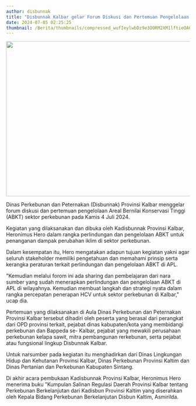 ```yaml
---
author: disbunnak
title: "Disbunnak Kalbar gelar Forum Diskusi dan Pertemuan Pengelolaan ABKT Sektor Perkebunan"
date: 2024-07-05 02:25:25
thumbnail: /Berita/thumbnails/compressed_wufIeylwbDz9e3OORM2XM1lftieOACODuJP5gzqE.jpg
---
```

<p><img src="/images/56ytpiMwFnmGHQJwuoJf.jpg" width="800" height="424" alt="" /></p>
<p>Dinas Perkebunan dan Peternakan (Disbunnak) Provinsi Kalbar menggelar forum diskusi dan pertemuan pengelolaan Areal Bernilai Konservasi Tinggi (ABKT) sektor perkebunan pada Kamis 4 Juli 2024.</p>
<p>Kegiatan yang dilaksanakan dan dibuka oleh Kadisbunnak Provinsi Kalbar, Heronimus Hero dalam rangka perlindungan dan pengelolaan ABKT untuk penanganan dampak perubahan iklim di sektor perkebunan.</p>
<p>Dalam kesempatan itu, Hero mengatakan adapun tujuan kegiatan yakni agar seluruh stakeholder memiliki pengetahuan dan memahami prinsip serta kerangka peraturan terkait perlindungan dan pengelolaan ABKT di APL.</p>
<p>"Kemudian melalui forom ini ada sharing dan pembelajaran dari nara sumber yang sudah menerapkan perlindungan dan pengelolaan ABKT di APL di wilayahnya. Kemudian membuat langkah dan strategi nyata dalam rangka percepatan penerapan HCV untuk sektor perkebunan di Kalbar," ucap dia.</p>
<p>Pertemuan yang dilaksanakan di Aula Dinas Perkebunan dan Peternakan Provinsi Kalbar tersebut dihadiri oleh peserta yang berasal dari perangkat dari OPD provinsi terkait, pejabat dinas kabupaten/kota yang membidangi perkebunan dan Bappeda se- Kalbar, pejabat yang mewakili perusahaan perkebunan kelapa sawit, mitra pembangunan rerkebunan, serta pejabat atau fungsional lingkup Disbunnak Kalbar.</p>
<p>Untuk narsumber pada kegiatan itu menghadirkan dari Dinas Lingkungan Hidup dan Kehutanan Provinsi Kalbar, Dinas Perkebunan Provinsi Kaltim dan Dinas Pertanian dan Perkebunan Kabupaten Sintang.</p>
<p>Di akhir acara pembukaan Kadisbunnak Provinsi Kalbar, Heronimus Hero menerima buku &rdquo;Kumpulan Salinan Regulasi Daerah Provinsi Kalbar tentang Perkebunan Berkelanjutan dari Kadisbun Provinsi Kaltim yang diserahkan oleh Kepala Bidang Perkebunan Berkelanjutan Disbun Kaltim, Asmirilda.</p>